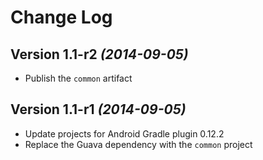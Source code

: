 Change Log
==========

Version 1.1-r2 *(2014-09-05)*
-----------------------------

* Publish the `common` artifact

Version 1.1-r1 *(2014-09-05)*
-----------------------------

* Update projects for Android Gradle plugin 0.12.2
* Replace the Guava dependency with the `common` project
